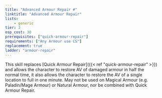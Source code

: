 ```yaml
---
title: "Advanced Armour Repair #"
linktitle: "Advanced Armour Repair"
lists:
    - generic
tier: 3
osp_cost: 30
prerequisites: ["quick-armour-repair"]
requirements: ["Any Armour use CS"]
replacement: true
ladder: "armour-repair"
---
```

This skill replaces [Quick Armour Repair]({{< ref "quick-armour-repair" >}}) and allows the character to restore AV of damaged armour in half the normal time, it also allows the character to restore the AV of a single location to full in one minute. May not be used on Magical Armour (e.g. Paladin/Mage Armour) or Natural Armour, nor be combined with Quick Armour Repair.